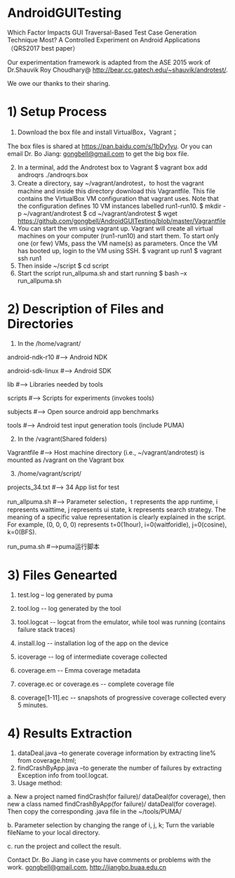 # AndroidGUITesting
Which Factor Impacts GUI Traversal-Based Test Case Generation Technique Most? A Controlled Experiment on Android Applications （QRS2017 best paper）

Our experimentation framework is adapted from the ASE 2015 work of Dr.Shauvik Roy Choudhary@ http://bear.cc.gatech.edu/~shauvik/androtest/. 

We owe our thanks to their sharing.

# 1)	Setup Process
1.	Download the box file and install VirtualBox，Vagrant；

The box files is shared at https://pan.baidu.com/s/1bDy1yu. Or you can email Dr. Bo Jiang: gongbell@gmail.com to get the big box file.

2.	In a terminal, add the Androtest box to Vagrant 
$ vagrant box add androqrs ./androqrs.box
3.	Create a directory, say ~/vagrant/androtest，to host the vagrant machine and inside this directory download this Vagrantfile. This file contains the VirtualBox VM configuration that vagrant uses. Note that the configuration defines 10 VM instances labelled run1-run10. 
$ mkdir -p ~/vagrant/androtest
$ cd ~/vagrant/androtest
$ wget https://github.com/gongbell/AndroidGUITesting/blob/master/Vagrantfile
4.	You can start the vm using vagrant up. Vagrant will create all virtual machines on your computer (run1-run10) and start them. To start only one (or few) VMs, pass the VM name(s) as parameters. Once the VM has booted up, login to the VM using SSH.
$ vagrant up run1 
$ vagrant ssh run1
5.	Then inside ~/script
$ cd script
6.	Start the script run_allpuma.sh and start running
$ bash –x run_allpuma.sh

# 2)	Description of Files and Directories

1.	In the /home/vagrant/

android-ndk-r10     #--> Android NDK

android-sdk-linux   #--> Android SDK

lib                 #--> Libraries needed by tools

scripts             #--> Scripts for experiments (invokes tools)

subjects            #--> Open source android app benchmarks

tools               #--> Android test input generation tools (include PUMA)

2.	In the /vagrant(Shared folders)

Vagrantfile	    #--> Host machine directory (i.e., ~/vagrant/androtest) is mounted as /vagrant on the Vagrant box

3.	/home/vagrant/script/

projects_34.txt      #--> 34 App list for test

run_allpuma.sh     #--> Parameter selection，t represents the app runtime, i represents waittime, j represents ui state, k represents search strategy. The meaning of a specific value representation is clearly explained in the script. For example, (0, 0, 0, 0) represents t=0(1hour), i=0(waitforidle), j=0(cosine), k=0(BFS).

run_puma.sh        #-->puma运行脚本

# 3)	Files Genearted

1.	test.log – log generated by puma

2.	tool.log -- log generated by the tool

3.	tool.logcat -- logcat from the emulator, while tool was running (contains failure stack traces)

4.	install.log -- installation log of the app on the device

5.	icoverage -- log of intermediate coverage collected

6.	coverage.em -- Emma coverage metadata

7.	coverage.ec or coverage.es -- complete coverage file

8.	coverage[1-11].ec -- snapshots of progressive coverage collected every 5 minutes.

# 4)	Results Extraction

1.	dataDeal.java –to generate coverage information by extracting line% from coverage.html;
2.	findCrashByApp.java –to generate the number of failures by extracting Exception info from tool.logcat.
3.	Usage method:

  a.	New a project named findCrash(for failure)/ dataDeal(for coverage), then new a class named findCrashByApp(for failure)/  dataDeal(for coverage). Then copy the corresponding .java file in the ~/tools/PUMA/
 
  b.	Parameter selection by changing the range of i, j, k; Turn the variable fileName to your local directory.
 
  c.	run the project and collect the result.

Contact Dr. Bo Jiang in case you have comments or problems with the work. 
gongbell@gmail.com, http://jiangbo.buaa.edu.cn
